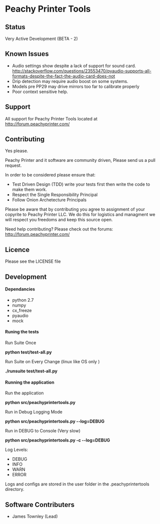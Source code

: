 Peachy Printer Tools
==================

Status
-------------------------

Very Active Development (BETA - 2)


Known Issues
--------------------------

+ Audio settings show despite a lack of support for sound card. http://stackoverflow.com/questions/23553470/pyaudio-supports-all-formats-despite-the-fact-the-audio-card-does-not
+ Drip detection may require audio boost on some systems.
+ Models pre PP29 may drive mirrors too far to calibrate properly
+ Poor context sensitive help.



Support
--------------------------

All support for Peachy Printer Tools located at http://forum.peachyprinter.com/


Contributing 
--------------------------

Yes please. 

Peachy Printer and it software are community driven, Please send us a pull request.

In order to be considered please ensure that:
+ Test Driven Design (TDD) write your tests first then write the code to make them work.
+ Respect the Single Responsibility Principal
+ Follow Onion Archetecture Principals

Please be aware that by contributing you agree to assignment of your copyrite to Peachy Printer LLC. We do this for logistics and managment we will respect you freedoms and keep this source open.

Need help contributing? Please check out the forums: http://forum.peachyprinter.com/


Licence
---------------------------

Please see the LICENSE file


Development 
--------------------------
#### Dependancies

+ python 2.7
+ numpy
+ cx_freeze
+ pyaudio
+ mock


#### Runing the tests

Run Suite Once

**python test/test-all.py**

Run Suite on Every Change (linux like OS only )

**./runsuite test/test-all.py**

#### Running the application 

Run the application

**python src/peachyprintertools.py**

Run in Debug Logging Mode

**python src/peachyprintertools.py --log=DEBUG**

Run in DEBUG to Console (Very slow)

**python src/peachyprintertools.py -c --log=DEBUG**

Log Levels:
+ DEBUG
+ INFO
+ WARN
+ ERROR

Logs and configs are stored in the user folder in the .peachyprintertools directory.


Software Contributers
--------------------------

+ James Townley (Lead)
